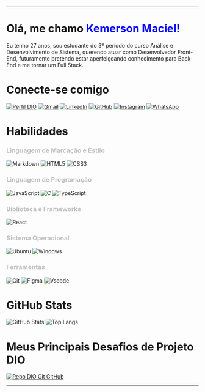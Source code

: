 
---

<h1>Olá, me chamo <span style = "color: blue;"> Kemerson Maciel! </span></h1>

Eu tenho 27 anos, sou estudante do 3º período do curso Análise e Desenvolvimento de Sistema, querendo atuar como Desenvolvedor Front-End, futuramente pretendo estar aperfeiçoando conhecimento para Back-End e me tornar um Full Stack.

<h1>Conecte-se comigo</h1>

[![Perfil DIO](https://img.shields.io/badge/-Meu%20Perfil%20na%20DIO-30A3DC?style=for-the-badge)](https://dio.me/users/macielkemerson)
[![Gmail](https://img.shields.io/badge/Gmail-333333?style=for-the-badge&logo=gmail&logoColor=red)](mailto:kemersonMaciel21@gmail.com)
[![LinkedIn](https://img.shields.io/badge/LinkedIn-0077B5?style=for-the-badge&logo=linkedin&logoColor=white)](https://www.linkedin.com/in/kemersonMaciel21/)
[![GitHub](https://img.shields.io/badge/GitHub-100000?style=for-the-badge&logo=github&logoColor=white)](https://github.com/kemersonMaciel)
[![Instagram](https://img.shields.io/badge/-Instagram-%23E4405F?style=for-the-badge&logo=instagram&logoColor=white)](https://www.instagram.com/kemac21_/)
[![WhatsApp](https://img.shields.io/badge/WhatsApp-25D366?style=for-the-badge&logo=whatsapp&logoColor=white)](https://wa.me/5592984211609)

<h1>Habilidades</h1>

<h3> <span style = "color: silver;">Linguagem de Marcação e Estilo </span></h3>

![Markdown](https://img.shields.io/badge/Markdown-000?style=for-the-badge&logo=markdown)
![HTML5](https://img.shields.io/badge/HTML5-E34F26?style=for-the-badge&logo=html5&logoColor=white)
![CSS3](https://img.shields.io/badge/CSS3-1572B6?style=for-the-badge&logo=css3&logoColor=white)

<h3> <span style = "color: silver;"> Linguagem de Programação</span></h3>

![JavaScript](https://img.shields.io/badge/JavaScript-F7DF1E?style=for-the-badge&logo=javascript&logoColor=black)
![C](https://img.shields.io/badge/C-00599C?style=for-the-badge&logo=c&logoColor=white)
![TypeScript](https://img.shields.io/badge/TypeScript-007ACC?style=for-the-badge&logo=typescript&logoColor=white)

<h3> <span style = "color: silver;"> Biblioteca e Frameworks</span></h3>

![React](https://img.shields.io/badge/React-20232A?style=for-the-badge&logo=react&logoColor=61DAFB)

<h3> <span style = "color: silver;"> Sistema Operacional </span></h3>

![Ubuntu](https://img.shields.io/badge/Ubuntu-35495E?style=for-the-badge&logo=ubuntu&logoColor=2CA5E0)
![Windows](https://img.shields.io/badge/Windows-000?style=for-the-badge&logo=windows&logoColor=2CA5E0)

<h3> <span style = "color: silver;"> Ferramentas </span></h3>

![Git](https://img.shields.io/badge/Git-000?style=for-the-badge&logo=git&logoColor=E94D5F)
![Figma](https://img.shields.io/badge/Figma-696969?style=for-the-badge&logo=figma&logoColor=figma)
![Vscode](https://img.shields.io/badge/Vscode-007ACC?style=for-the-badge&logo=visual-studio-code&logoColor=white)

<h1>GitHub Stats</h1>

![GitHub Stats](https://github-readme-stats.vercel.app/api?username=kemersonMaciel&theme=transparent&bg_color=00008B&border_color=000&show_icons=true&icon_color=FFD700&title_color=FFD700&text_color=FFF)
![Top Langs](https://github-readme-stats-git-masterrstaa-rickstaa.vercel.app/api/top-langs/?username=kemersonMaciel&bg_color=00008B&border_color=000&title_color=FFD700&text_color=FFF)


<h1> Meus Principais Desafios de Projeto DIO</h1>

[![Repo DIO Git GitHub](https://github-readme-stats.vercel.app/api/pin/?username=kemersonMaciel&repo=dio-lab-open-source&bg_color=00008B&border_color=000&show_icons=true&icon_color=FFD700&title_color=FFD700&text_color=FFF)](https://github.com/kemersonMaciel/dio-lab-open-source)


---